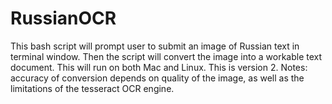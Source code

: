 # RussianOCR
This bash script will prompt user to submit an image of Russian text in terminal window. Then the script will convert the image into a workable text document. This will run on both Mac and Linux. This is version 2. Notes: accuracy of conversion depends on quality of the image, as well as the limitations of the tesseract OCR engine.
